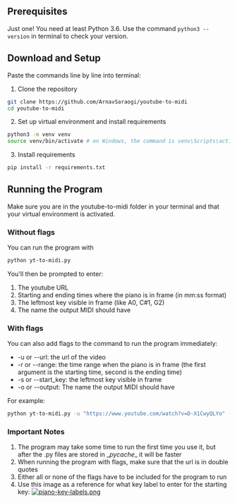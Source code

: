 ## Prerequisites
Just one! You need at least Python 3.6. Use the command `python3 --version` in terminal to check your version.

## Download and Setup
Paste the commands line by line into terminal:

1. Clone the repository
```bash
git clone https://github.com/ArnavSaraogi/youtube-to-midi
cd youtube-to-midi 
```

2. Set up virtual environment and install requirements
```bash
python3 -m venv venv
source venv/bin/activate # on Windows, the command is venv\Scripts\activate
```

3. Install requirements
```bash
pip install -r requirements.txt
```

## Running the Program
Make sure you are in the youtube-to-midi folder in your terminal and that your virtual environment is activated.

### Without flags
You can run the program with
```bash
python yt-to-midi.py
```
You'll then be prompted to enter:
1. The youtube URL
2. Starting and ending times where the piano is in frame (in mm:ss format)
3. The leftmost key visible in frame (like A0, C#1, G2)
4. The name the output MIDI should have

### With flags
You can also add flags to the command to run the program immediately:
* -u or --url: the url of the video
* -r or --range: the time range when the piano is in frame (the first argument is the starting time, second is the ending time)
* -s or --start_key: the leftmost key visible in frame
* -o or --output: The name the output MIDI should have

For example:
```bash
python yt-to-midi.py -u "https://www.youtube.com/watch?v=D-X1CwyQLYo" -r 0:02 1:54 -s A0 -o la_la_land
```

### Important Notes
1. The program may take some time to run the first time you use it, but after the .py files are stored in \__pycache__ it will be faster
2. When running the program with flags, make sure that the url is in double quotes
3. Either all or none of the flags have to be included for the program to run
4. Use this image as a reference for what key label to enter for the starting key:
[![piano-key-labels.png](https://i.postimg.cc/529CtthR/piano-key-labels.png)](https://postimg.cc/RN8FsvV7)